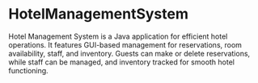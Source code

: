 # HotelManagementSystem
Hotel Management System is a Java application for efficient hotel operations. It features GUI-based management for reservations, room availability, staff, and inventory. Guests can make or delete reservations, while staff can be managed, and inventory tracked for smooth hotel functioning.
